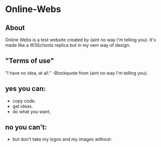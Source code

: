 # Online-Webs

## About 
Online Webs is a test website created by (aint no way I'm telling you).
It's made like a W3Schools replica but in my own way of design.

## "Terms of use"
"I have no idea, at all."
-Blockquote from (aint no way I'm telling you).

## yes you can: 
- copy code.
- get ideas.
- do what you want,

## no you can't:
- but don't take my logos and my images without-
